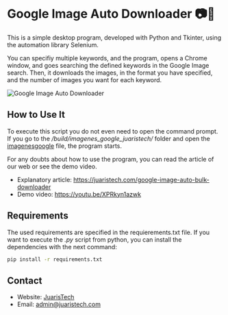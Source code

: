 # Google Image Auto Downloader 📷🔽

This is a simple desktop program, developed with Python and Tkinter, using the automation library Selenium.

You can specifiy multiple keywords, and the program, opens a Chrome window, and goes searching the defined keywords in the Google Image search. Then, it downloads the images, in the format you have specified, and the number of images you want for each keyword.

![Google Image Auto Downloader](https://juaristech.com/wp-content/uploads/2021/11/google-img-downloader-github.png)

## How to Use It

To execute this script you do not even need to open the command prompt. If you go to the */build/imagenes_google_juaristech/* folder and open the [imagenesgoogle](build/imagenes_google_juaristech/imagenesgoogle.exe) file, the program starts.

For any doubts about how to use the program, you can read the article of our web or see the demo video.

- Explanatory article: https://juaristech.com/google-image-auto-bulk-downloader
- Demo video: https://youtu.be/XPRkyn1azwk

## Requirements

The used requirements are specified in the requierements.txt file. If you want to execute the *.py* script from python, you can install the dependencies with the next command:

```bash
pip install -r requirements.txt
```

## Contact

- Website: [JuarisTech](https://juaristech.com/)
- Email: admin@juaristech.com

